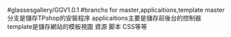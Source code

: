 #glassesgallery/GGV1.0.1 
#branchs for master,applicaitions,template
master分支是儲存TPshop的安裝程序
applicaitions主要是儲存前後台的控制器
template是儲存網站的模板視圖 資源 脚本 CSS等等
